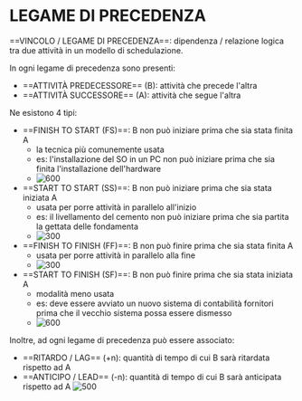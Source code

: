 # LEGAME DI PRECEDENZA
==VINCOLO / LEGAME DI PRECEDENZA==: dipendenza / relazione logica tra due attività in un modello di schedulazione.

In ogni legame di precedenza sono presenti:
- ==ATTIVITÀ PREDECESSORE== (B): attività che precede l'altra
- ==ATTIVITÀ SUCCESSORE== (A): attività che segue l'altra

Ne esistono 4 tipi:
- ==FINISH TO START (FS)==: B non può iniziare prima che sia stata finita A
	- la tecnica più comunemente usata
	- es: l'installazione del SO in un PC non può iniziare prima che sia finita l'installazione dell'hardware
	- ![600](fs.png)
- ==START TO START (SS)==: B non può iniziare prima che sia stata iniziata A
	- usata per porre attività in parallelo all'inizio
	- es: il livellamento del cemento non può iniziare prima che sia partita la gettata delle fondamenta
	- ![300](ss.png)
- ==FINISH TO FINISH (FF)==: B non può finire prima che sia stata finita A
	- usata per porre attività in parallelo alla fine
	- ![300](ff.png)
- ==START TO FINISH (SF)==: B non può finire prima che sia stata iniziata A
	- modalità meno usata
	- es: deve essere avviato un nuovo sistema di contabilità fornitori prima che il vecchio sistema possa essere dismesso
	- ![600](sf.png)

Inoltre, ad ogni legame di precedenza può essere associato:
- ==RITARDO / LAG== (+n): quantità di tempo di cui B sarà ritardata rispetto ad A
- ==ANTICIPO / LEAD== (-n): quantità di tempo di cui B sarà anticipata rispetto ad A
![500](lead.png)
